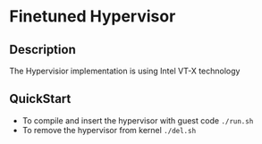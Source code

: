 # Finetuned Hypervisor

## Description
The Hypervisior implementation is using Intel VT-X technology 

## QuickStart
- To compile and insert the hypervisor with guest code
`` ./run.sh ``
- To remove the hypervisor from kernel `` ./del.sh ``
